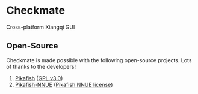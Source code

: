 # Checkmate
Cross-platform Xiangqi GUI


## Open-Source

Checkmate is made possible with the following open-source projects. Lots of thanks to the developers!

1. [Pikafish](https://github.com/PikaCat-OuO/Pikafish) ([GPL v3.0](https://github.com/PikaCat-OuO/Pikafish/blob/master/Copying.txt))
2. [Pikafish-NNUE](https://github.com/PikaCat-OuO/Pikafish) ([Pikafish NNUE license](https://github.com/PikaCat-OuO/Pikafish/blob/master/NNUE-License.txt))
